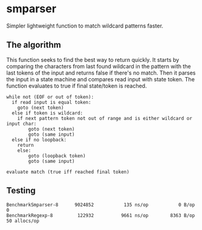 # smparser
Simpler lightweight function to match wildcard patterns faster.

## The algorithm
This function seeks to find the best way to return quickly. It starts by comparing the characters from last found wildcard in the pattern with the last tokens of the input and returns false if there's no match. Then it parses the input in a state machine and compares read input with state token. The function evaluates to true if final state/token is reached.

```
while not (EOF or out of token):
  if read input is equal token:
  	goto (next token)
  else if token is wildcard:
  	if next pattern token not out of range and is either wildcard or input char:
		goto (next token)
		goto (same input)
  else if no loopback:
  	return
	else:
		goto (loopback token)
		goto (same input)

evaluate match (true iff reached final token)
```

## Testing
```
BenchmarkSmparser-8   	 9024852	       135 ns/op	       0 B/op	       0
BenchmarkRegexp-8   	  122932	      9661 ns/op	    8363 B/op	      50 allocs/op
```


